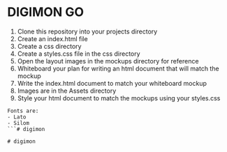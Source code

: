 DIGIMON GO
===================

1. Clone this repository into your projects directory
2. Create an index.html file 
3. Create a css directory 
4. Create a styles.css file in the css directory
5. Open the layout images in the mockups directory for reference
6. Whiteboard your plan for writing an html document that will match the mockup
7. Write the index.html document to match your whiteboard mockup
8. Images are in the Assets directory
9. Style your html document to match the mockups using your styles.css

```
Fonts are: 
- Lato
- Silom
```#   d i g i m o n  
 #   d i g i m o n  
 